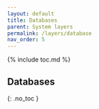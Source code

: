 ```yaml
---
layout: default
title: Databases
parent: System layers
permalink: /layers/database
nav_order: 5
---
```


{% include toc.md %}

## Databases
{: .no_toc }